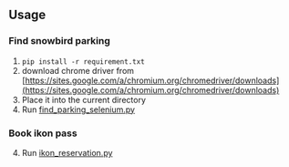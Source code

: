 ## Usage


### Find snowbird parking

1. `pip install -r requirement.txt`
2. download chrome driver from [https://sites.google.com/a/chromium.org/chromedriver/downloads](https://sites.google.com/a/chromium.org/chromedriver/downloads)
3. Place it into the current directory
4. Run [find_parking_selenium.py](find_parking_selenium.py)

### Book ikon pass 

 4. Run [ikon_reservation.py](ikon_reservation.py)